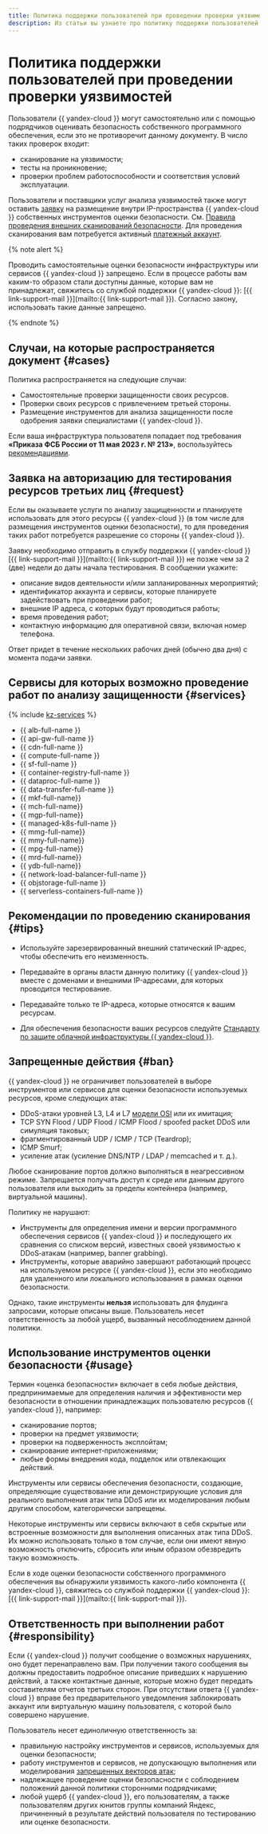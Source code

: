```yaml
---
title: Политика поддержки пользователей при проведении проверки уязвимостей в {{ yandex-cloud }}
description: Из статьи вы узнаете про политику поддержки пользователей при проведении проверки уязвимостей.
---
```


# Политика поддержки пользователей при проведении проверки уязвимостей

Пользователи {{ yandex-cloud }} могут самостоятельно или с помощью подрядчиков оценивать безопасность собственного программного обеспечения, если это не противоречит данному документу. В число таких проверок входит:

* сканирование на уязвимости;
* тесты на проникновение;
* проверки проблем работоспособности и соответствия условий эксплуатации.

Пользователи и поставщики услуг анализа уязвимостей также могут оставить [заявку](#request) на размещение внутри IP-пространства {{ yandex-cloud }} собственных инструментов оценки безопасности. См. [Правила проведения внешних сканирований безопасности](https://yandex.ru/legal/cloud_pentest/?lang=ru). Для проведения сканирования вам потребуется активный [платежный аккаунт](../../billing/concepts/billing-account.md).

{% note alert %}

Проводить самостоятельные оценки безопасности инфраструктуры или сервисов {{ yandex-cloud }} запрещено. Если в процессе работы вам каким-то образом стали доступны данные, которые вам не принадлежат, свяжитесь со службой поддержки {{ yandex-cloud }}: [{{ link-support-mail }}](mailto:{{ link-support-mail }}). Согласно закону, использовать такие данные запрещено.

{% endnote %}

## Случаи, на которые распространяется документ {#cases}

Политика распространяется на следующие случаи:

* Самостоятельные проверки защищенности своих ресурсов.
* Проверки своих ресурсов с привлечением третьей стороны.
* Размещение инструментов для анализа защищенности после одобрения заявки специалистами {{ yandex-cloud }}.

Если ваша инфраструктура пользователя попадает под требования **«Приказа ФСБ России от 11 мая 2023 г. № 213»**, воспользуйтесь [рекомендациями](#tips).

## Заявка на авторизацию для тестирования ресурсов третьих лиц {#request}

Если вы оказываете услуги по анализу защищенности и планируете использовать для этого ресурсы {{ yandex-cloud }} (в том числе для размещения инструментов оценки безопасности), то для проведения таких работ потребуется разрешение со стороны {{ yandex-cloud }}.

Заявку необходимо отправить в службу поддержки {{ yandex-cloud }} [{{ link-support-mail }}](mailto:{{ link-support-mail }}) не позже чем за 2 (две) недели до даты начала тестирования. В сообщении укажите:

* описание видов деятельности и/или запланированных мероприятий;
* идентификатор аккаунта и сервисы, которые планируете задействовать при проведении работ;
* внешние IP адреса, с которых будут проводиться работы;
* время проведения работ;
* контактную информацию для оперативной связи, включая номер телефона.

Ответ придет в течение нескольких рабочих дней (обычно два дня) с момента подачи заявки.

## Сервисы для которых возможно проведение работ по анализу защищенности {#services}

{% include [kz-services](../../_includes/kz-services.md) %}

* {{ alb-full-name }}
* {{ api-gw-full-name }}
* {{ cdn-full-name }}
* {{ compute-full-name }}
* {{ sf-full-name }}
* {{ container-registry-full-name }}
* {{ dataproc-full-name }}
* {{ data-transfer-full-name }}
* {{ mkf-full-name}}
* {{ mch-full-name}}
* {{ mgp-full-name}}
* {{ managed-k8s-full-name }}
* {{ mmg-full-name}}
* {{ mmy-full-name}}
* {{ mpg-full-name}}
* {{ mrd-full-name}}
* {{ ydb-full-name}}
* {{ network-load-balancer-full-name }}
* {{ objstorage-full-name }}
* {{ serverless-containers-full-name }}

## Рекомендации по проведению сканирования {#tips}

* Используйте зарезервированный внешний статический IP-адрес, чтобы обеспечить его неизменность.

* Передавайте в органы власти данную политику {{ yandex-cloud }} вместе с доменами и внешними IP-адресами, для которых проводится тестирование.

* Передавайте только те IP-адреса, которые относятся к вашим ресурсам.

* Для обеспечения безопасности ваших ресурсов следуйте [Стандарту по защите облачной инфраструктуры {{ yandex-cloud }}](../standard/all.md).

## Запрещенные действия {#ban}

{{ yandex-cloud }} не ограничивет пользователей в выборе инструментов или сервисов для оценки безопасности используемых ресурсов, кроме следующих атак:

* DDoS-атаки уровней L3, L4 и L7 [модели OSI](https://ru.wikipedia.org/wiki/Сетевая_модель_OSI) или их имитация;
* TCP SYN Flood / UDP Flood / ICMP Flood / spoofed packet DDoS или симуляция таковых;
* фрагментированный UDP / ICMP / TCP (Teardrop);
* ICMP Smurf;
* усиление атак (усиление DNS/NTP / LDAP / memcached и т. д.).

Любое сканирование портов должно выполняться в неагрессивном режиме. Запрещается получать доступ к среде или данным другого пользователя или выходить за пределы контейнера (например, виртуальной машины).

Политику не нарушают:

* Инструменты для определения имени и версии программного обеспечения сервисов {{ yandex-cloud }} и последующего их сравнения со списком версий, известных своей уязвимостью к DDoS‑атакам (например, banner grabbing).
* Инструменты, которые аварийно завершают работающий процесс на используемом ресурсе {{ yandex-cloud }}, если это необходимо для удаленного или локального использования в рамках оценки безопасности.

Однако, такие инструменты **нельзя** использовать для флудинга запросами, которые описаны выше. Пользователь несет ответственность за любой ущерб, вызванный несоблюдением данной политики.

## Использование инструментов оценки безопасности {#usage}

Термин «оценка безопасности» включает в себя любые действия, предпринимаемые для определения наличия и эффективности мер безопасности в отношении принадлежащих пользователю ресурсов {{ yandex-cloud }}, например:

* сканирование портов;
* проверки на предмет уязвимости;
* проверки на подверженность эксплойтам;
* сканирование интернет‑приложениями;
* любые формы внедрения кода, подделок или отвлекающих действий.

Инструменты или сервисы обеспечения безопасности, создающие, определяющие существование или демонстрирующие условия для реального выполнения атак типа DDoS или их моделирования любым другим способом, категорически запрещены.

Некоторые инструменты или сервисы включают в себя скрытые или встроенные возможности для выполнения описанных атак типа DDoS. Их можно использовать только в том случае, если они имеют явную возможность отключить, сбросить или иным образом обезвредить такую возможность.

Если в ходе оценки безопасности собственного программного обеспечения вы обнаружили уязвимость какого-либо компонента {{ yandex-cloud }}, свяжитесь со службой поддержки {{ yandex-cloud }}: [{{ link-support-mail }}](mailto:{{ link-support-mail }}).

## Ответственность при выполнении работ {#responsibility}

Если {{ yandex-cloud }} получит сообщение о возможных нарушениях, оно будет перенаправлено вам. При получении такого сообщения вы должны предоставить подробное описание приведших к нарушению действий, а также контактные данные, которые можно будет передать составителям отчетов третьих сторон. При отсутствии ответа {{ yandex-cloud }} вправе без предварительного уведомления заблокировать аккаунт или виртуальную машину пользователя, с которой было совершено нарушение.

Пользователь несет единоличную ответственность за:

* правильную настройку инструментов и сервисов, используемых для оценки безопасности;
* работу инструментов и сервисов, не допускающую выполнения или моделирования [запрещенных векторов атак](#ban);
* надлежащее проведение оценки безопасности с соблюдением положений данной политики сторонними подрядчиками;
* любой ущерб {{ yandex-cloud }}, его пользователям, а также пользователям других юнитов группы компаний Яндекс, причиненный в результате действий пользователя по тестированию или оценке безопасности.

